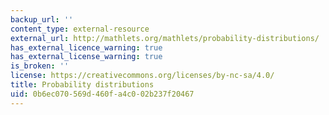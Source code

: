 ```yaml
---
backup_url: ''
content_type: external-resource
external_url: http://mathlets.org/mathlets/probability-distributions/
has_external_licence_warning: true
has_external_license_warning: true
is_broken: ''
license: https://creativecommons.org/licenses/by-nc-sa/4.0/
title: Probability distributions
uid: 0b6ec070-569d-460f-a4c0-02b237f20467
---
```

